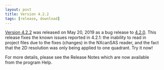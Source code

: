 ```yaml
---
layout: post
title: Version 4.2.2
tags: [release, download]
---
```


[Version 4.2.2](https://github.com/SasView/sasview/releases/tag/v4.2.2) was
released on May 20, 2019 as a bug release to [4.2.0](https://github.com/SasView/sasview/releases/tag/v4.2.0).
This release fixes the known issues reported in 4.2.1: the inability to read in
project files due to the fixes (changes) in the NXcanSAS reader, and the fact
that the 2D resolution was only being applied to one quadrant.  Try it now!

For more details, please see the Release Notes which are now available from the
program Help.

